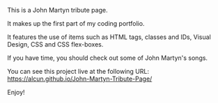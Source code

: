 This is a John Martyn tribute page.

It makes up the first part of my coding portfolio.

It features the use of items such as HTML tags, classes and IDs, Visual Design, CSS  and CSS flex-boxes.

If you have time, you should check out some of John Martyn's songs.

You can see this project live at the following URL:
https://alcun.github.io/John-Martyn-Tribute-Page/

Enjoy!
